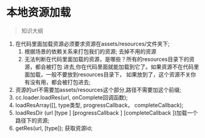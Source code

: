 # 本地资源加载

> 知识大纲
1. 在代码里面加载资源必须要求资源在assets/resources/文件夹下;
    1. 根据场景的依赖关系来打包我们的资源;  去掉不用的资源
    2. 无法判断在代码里面加载的资源，是哪些？所有的resources目录下的资源，都会被打包
        进去,你在代码里面就能加载到它了。如果资源不在代码里面加载，一般不要放到resources目录下，
        如果放到了，这个资源不关你有没有用，都会被打包进去;     
2. 资源的url不需要加assets/resources这个部分,路径不需要加这个前缀;
3. cc.loader.loadRes(url, onComplete回调函数);
4. loadResArray([], type类型, progressCallback， completeCallback);
5. loadResDir (url [type ] [progressCallback ] [completeCallback ])加载一个路径下的资源;
6. getRes(url, [type]); 获取资源id;
